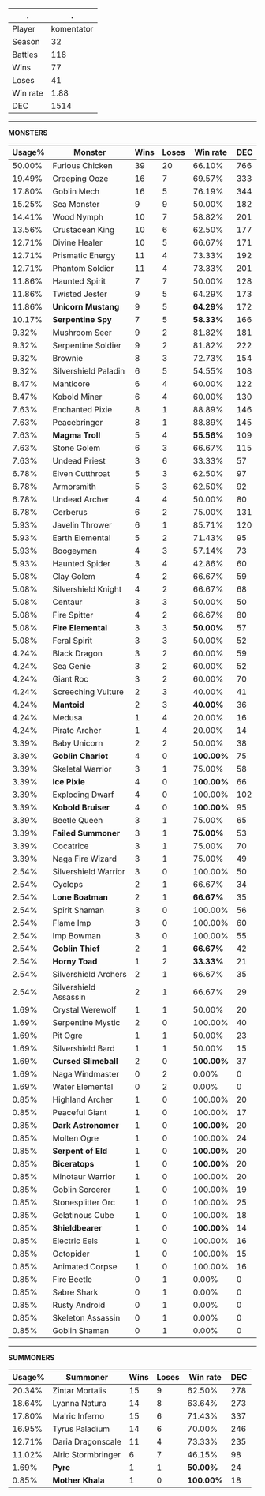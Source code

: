 .|.
|-|-
Player|komentator
Season|32
Battles|118
Wins|77
Loses|41
Win rate|1.88
DEC|1514

---
**MONSTERS**

Usage%|Monster|Wins|Loses|Win rate|DEC|
-|-|-|-|-|-|
50.00%|Furious Chicken|39|20|66.10%|766|
19.49%|Creeping Ooze|16|7|69.57%|333|
17.80%|Goblin Mech|16|5|76.19%|344|
15.25%|Sea Monster|9|9|50.00%|182|
14.41%|Wood Nymph|10|7|58.82%|201|
13.56%|Crustacean King|10|6|62.50%|177|
12.71%|Divine Healer|10|5|66.67%|171|
12.71%|Prismatic Energy|11|4|73.33%|192|
12.71%|Phantom Soldier|11|4|73.33%|201|
11.86%|Haunted Spirit|7|7|50.00%|128|
11.86%|Twisted Jester|9|5|64.29%|173|
11.86%|**Unicorn Mustang**|9|5|**64.29%**|172|
10.17%|**Serpentine Spy**|7|5|**58.33%**|166|
9.32%|Mushroom Seer|9|2|81.82%|181|
9.32%|Serpentine Soldier|9|2|81.82%|222|
9.32%|Brownie|8|3|72.73%|154|
9.32%|Silvershield Paladin|6|5|54.55%|108|
8.47%|Manticore|6|4|60.00%|122|
8.47%|Kobold Miner|6|4|60.00%|130|
7.63%|Enchanted Pixie|8|1|88.89%|146|
7.63%|Peacebringer|8|1|88.89%|145|
7.63%|**Magma Troll**|5|4|**55.56%**|109|
7.63%|Stone Golem|6|3|66.67%|115|
7.63%|Undead Priest|3|6|33.33%|57|
6.78%|Elven Cutthroat|5|3|62.50%|97|
6.78%|Armorsmith|5|3|62.50%|92|
6.78%|Undead Archer|4|4|50.00%|80|
6.78%|Cerberus|6|2|75.00%|131|
5.93%|Javelin Thrower|6|1|85.71%|120|
5.93%|Earth Elemental|5|2|71.43%|95|
5.93%|Boogeyman|4|3|57.14%|73|
5.93%|Haunted Spider|3|4|42.86%|60|
5.08%|Clay Golem|4|2|66.67%|59|
5.08%|Silvershield Knight|4|2|66.67%|68|
5.08%|Centaur|3|3|50.00%|50|
5.08%|Fire Spitter|4|2|66.67%|80|
5.08%|**Fire Elemental**|3|3|**50.00%**|57|
5.08%|Feral Spirit|3|3|50.00%|52|
4.24%|Black Dragon|3|2|60.00%|59|
4.24%|Sea Genie|3|2|60.00%|52|
4.24%|Giant Roc|3|2|60.00%|70|
4.24%|Screeching Vulture|2|3|40.00%|41|
4.24%|**Mantoid**|2|3|**40.00%**|36|
4.24%|Medusa|1|4|20.00%|16|
4.24%|Pirate Archer|1|4|20.00%|14|
3.39%|Baby Unicorn|2|2|50.00%|38|
3.39%|**Goblin Chariot**|4|0|**100.00%**|75|
3.39%|Skeletal Warrior|3|1|75.00%|58|
3.39%|**Ice Pixie**|4|0|**100.00%**|66|
3.39%|Exploding Dwarf|4|0|100.00%|102|
3.39%|**Kobold Bruiser**|4|0|**100.00%**|95|
3.39%|Beetle Queen|3|1|75.00%|65|
3.39%|**Failed Summoner**|3|1|**75.00%**|53|
3.39%|Cocatrice|3|1|75.00%|70|
3.39%|Naga Fire Wizard|3|1|75.00%|49|
2.54%|Silvershield Warrior|3|0|100.00%|50|
2.54%|Cyclops|2|1|66.67%|34|
2.54%|**Lone Boatman**|2|1|**66.67%**|35|
2.54%|Spirit Shaman|3|0|100.00%|56|
2.54%|Flame Imp|3|0|100.00%|60|
2.54%|Imp Bowman|3|0|100.00%|55|
2.54%|**Goblin Thief**|2|1|**66.67%**|42|
2.54%|**Horny Toad**|1|2|**33.33%**|21|
2.54%|Silvershield Archers|2|1|66.67%|35|
2.54%|Silvershield Assassin|2|1|66.67%|29|
1.69%|Crystal Werewolf|1|1|50.00%|20|
1.69%|Serpentine Mystic|2|0|100.00%|40|
1.69%|Pit Ogre|1|1|50.00%|23|
1.69%|Silvershield Bard|1|1|50.00%|15|
1.69%|**Cursed Slimeball**|2|0|**100.00%**|37|
1.69%|Naga Windmaster|0|2|0.00%|0|
1.69%|Water Elemental|0|2|0.00%|0|
0.85%|Highland Archer|1|0|100.00%|20|
0.85%|Peaceful Giant|1|0|100.00%|17|
0.85%|**Dark Astronomer**|1|0|**100.00%**|20|
0.85%|Molten Ogre|1|0|100.00%|24|
0.85%|**Serpent of Eld**|1|0|**100.00%**|20|
0.85%|**Biceratops**|1|0|**100.00%**|20|
0.85%|Minotaur Warrior|1|0|100.00%|20|
0.85%|Goblin Sorcerer|1|0|100.00%|19|
0.85%|Stonesplitter Orc|1|0|100.00%|25|
0.85%|Gelatinous Cube|1|0|100.00%|18|
0.85%|**Shieldbearer**|1|0|**100.00%**|14|
0.85%|Electric Eels|1|0|100.00%|16|
0.85%|Octopider|1|0|100.00%|15|
0.85%|Animated Corpse|1|0|100.00%|16|
0.85%|Fire Beetle|0|1|0.00%|0|
0.85%|Sabre Shark|0|1|0.00%|0|
0.85%|Rusty Android|0|1|0.00%|0|
0.85%|Skeleton Assassin|0|1|0.00%|0|
0.85%|Goblin Shaman|0|1|0.00%|0|

---
**SUMMONERS**

Usage%|Summoner|Wins|Loses|Win rate|DEC|
-|-|-|-|-|-|
20.34%|Zintar Mortalis|15|9|62.50%|278|
18.64%|Lyanna Natura|14|8|63.64%|273|
17.80%|Malric Inferno|15|6|71.43%|337|
16.95%|Tyrus Paladium|14|6|70.00%|246|
12.71%|Daria Dragonscale|11|4|73.33%|235|
11.02%|Alric Stormbringer|6|7|46.15%|98|
1.69%|**Pyre**|1|1|**50.00%**|24|
0.85%|**Mother Khala**|1|0|**100.00%**|18|
